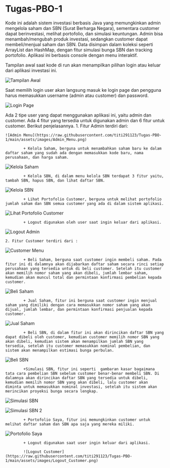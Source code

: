 # Tugas-PBO-1

Kode ini adalah sistem investasi berbasis Java yang memungkinkan admin mengelola saham dan SBN (Surat Berharga Negara), sementara customer dapat berinvestasi, melihat portofolio, dan simulasi keuntungan. Admin bisa menambah/mengubah produk investasi, sedangkan customer dapat membeli/menjual saham dan SBN. Data disimpan dalam koleksi seperti ArrayList dan HashMap, dengan fitur simulasi bunga SBN dan tracking portofolio. Aplikasi ini berbasis console dengan menu interaktif.

Tampilan awal saat kode di run akan menampilkan pilihan login atau keluar dari aplikasi investasi ini. 

![Tampilan Awal](https://raw.githubusercontent.com/titi291123/Tugas-PBO-1/main/assets/images/page_awal.png)

Saat memilih login user akan langsung masuk ke login page dan pengguna harus memasukkan username (admin atau customer) dan password.

![Login Page](https://raw.githubusercontent.com/titi291123/Tugas-PBO-1/main/assets/images/login_page.png)


Ada 2 tipe user yang dapat menggunakan aplikasi ini, yaitu admin dan customer. Ada 4 fitur yang tersedia untuk digunakan admin dan 6 fitur untuk customer. Berikut penjelasannya.
    1. Fitur Admin terdiri dari:

    ![Admin Menu](https://raw.githubusercontent.com/titi291123/Tugas-PBO-1/main/assets/images/Admin_Menu.png)
    
            + Kelola Saham, berguna untuk menambahkan saham baru ke dalam daftar saham yang sudah ada dengan memasukkan kode baru, nama perusahaan, dan harga saham.

![Kelola Saham](https://raw.githubusercontent.com/titi291123/Tugas-PBO-1/main/assets/images/Kelola_Saham.png)
            
            + Kelola SBN, di dalam menu kelola SBN terdapat 3 fitur yaitu, tambah SBN, hapus SBN, dan lihat daftar SBN.

![Kelola SBN](https://raw.githubusercontent.com/titi291123/Tugas-PBO-1/main/assets/images/Kelola_SBN.png)
            
            + Lihat Portofolio Customer, berguna untuk melihat portofolio jumlah saham dan SBN semua customer yang ada di dalam sistem aplikasi.

![Lihat Portofolio Customer](https://raw.githubusercontent.com/titi291123/Tugas-PBO-1/main/assets/images/Lihat_Portofolio_Customer.png)
            
            + Logout digunakan oleh user saat ingin keluar dari aplikasi.

![Logout Admin](https://raw.githubusercontent.com/titi291123/Tugas-PBO-1/main/assets/images/Logout_Admin.png)
            

    2. Fitur Customer terdiri dari :

![Customer Menu](https://raw.githubusercontent.com/titi291123/Tugas-PBO-1/main/assets/images/Customer_Menu.png)
    
            + Beli Saham, berguna saat customer ingin membeli saham. Pada fitur ini di dalamnya akan dijabarkan daftar saham secara rinci setiap perusahaan yang tersedia untuk di beli customer. Setelah itu customer akan memilih nomor saham yang akan dibeli, jumlah lembar saham, kemudian akan muncul total dan permintaan konfirmasi pembelian kepada customer.

![Beli Saham](https://raw.githubusercontent.com/titi291123/Tugas-PBO-1/main/assets/images/Beli_Saham.png)
            
            + Jual Saham, fitur ini berguna saat customer ingin menjual saham yang dimiliki dengan cara memasukkan nomor saham yang akan dijual, jumlah lembar, dan permintaan konfirmasi penjualan kepada customer.

![Jual Saham](https://raw.githubusercontent.com/titi291123/Tugas-PBO-1/main/assets/images/Jual_Saham.png)
            
            + Beli SBN, di dalam fitur ini akan dirincikan daftar SBN yang dapat dibeli oleh customer, kemudian customer memilih nomor SBN yang akan dibeli, kemudian sistem akan menampilkan jumlah SBN yang tersedia, setelah itu customer memasukkan nominal pembelian, dan sistem akan menampilkan estimasi bunga perbulan.

![Beli SBN](https://raw.githubusercontent.com/titi291123/Tugas-PBO-1/main/assets/images/Beli_SBN.png)
            
            +Simulasi SBN, fitur ini seperti  gambaran kasar bagaimana tata cara pembelian SBN sebelum customer benar-benar membeli SBN. Di dalamnya akan dirincikan daftar SBN yang tersedia untuk dibeli, kemudian memilih nomor SBN yang akan dibeli, lalu customer akan diminta untuk memasukkan nominal investasi, setelah itu sistem akan merincikan proyeksi bunga secara lengkap.

![Simulasi SBN](https://raw.githubusercontent.com/titi291123/Tugas-PBO-1/main/assets/images/Simulasi_SBN_1.png)

![Simulasi SBN 2](https://raw.githubusercontent.com/titi291123/Tugas-PBO-1/main/assets/images/Simulasi_SBN_2.png)

            
            + Portofolio Saya, fitur ini memungkinkan customer untuk melihat daftar saham dan SBN apa saja yang mereka miliki.

![Portofolio Saya](https://raw.githubusercontent.com/titi291123/Tugas-PBO-1/main/assets/images/Portofolio_Saya.png)

            + Logout digunakan saat user ingin keluar dari aplikasi.

            ![Logout Customer](https://raw.githubusercontent.com/titi291123/Tugas-PBO-1/main/assets/images/Logout_Customer.png)
